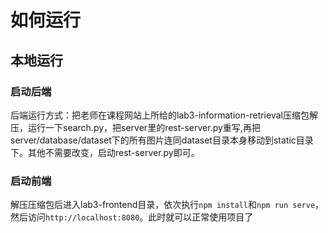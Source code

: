 # 如何运行

## 本地运行

### 启动后端

后端运行方式：把老师在课程网站上所给的lab3-information-retrieval压缩包解压，运行一下search.py，把server里的rest-server.py重写,再把server/database/dataset下的所有图片连同dataset目录本身移动到static目录下。其他不需要改变，启动rest-server.py即可。

### 启动前端

解压压缩包后进入lab3-frontend目录，依次执行`npm install`和`npm run serve`，然后访问`http://localhost:8080`。此时就可以正常使用项目了

